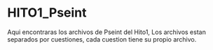 # HITO1_Pseint
Aqui encontraras los archivos de Pseint del Hito1,
Los archivos estan separados por cuestiones, cada cuestion tiene su propio archivo.
